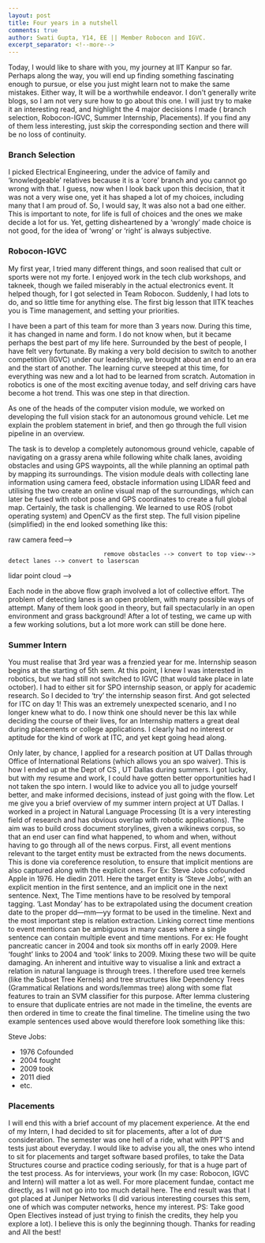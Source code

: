 ```yaml
---
layout: post
title: Four years in a nutshell
comments: true
author: Swati Gupta, Y14, EE || Member Robocon and IGVC.
excerpt_separator: <!--more-->
---
```

Today, I would like to share with you, my journey at IIT Kanpur so far. Perhaps along the way, you will end up finding something fascinating enough to pursue, or else you just might learn not to make the same mistakes. Either way, It will be a worthwhile endeavor. I don't generally write blogs, so I am not very sure how to go about this one. I will just try to make it an interesting read, and highlight the 4 major decisions I made ( branch selection, Robocon-IGVC, Summer Internship, Placements). If you find any of them less interesting, just skip the corresponding section and there will be no loss of continuity.
<!--more-->

### Branch Selection
I picked Electrical Engineering, under the advice of family and ‘knowledgeable’ relatives because it is a ‘core’ branch and you cannot go wrong with that. I guess, now when I look back upon this decision, that it was not a very wise one, yet it has shaped a lot of my choices, including many that I am proud of. So, I would say, It was also not a bad one either. This is important to note, for life is full of choices and the ones we make decide a lot for us. Yet, getting disheartened by a ‘wrongly’ made choice is not good, for the idea of ‘wrong’ or ‘right’ is always subjective.

### Robocon-IGVC
My first year, I tried many different things, and soon realised that cult or sports were not my forte. I enjoyed work in the tech club workshops, and takneek, though we failed miserably in the actual electronics event. It helped though, for I got selected in Team Robocon. Suddenly, I had lots to do, and so little time for anything else. The first big lesson that IITK teaches you is Time management, and setting your priorities.

I have been a part of this team for more than 3 years now. During this time, it has changed in name and form. I do not know when, but it became perhaps the best part of my life here. Surrounded by the best of people, I have felt very fortunate. By making a very bold decision to switch to another competition (IGVC) under our leadership, we brought about an end to an era and the start of another. The learning curve steeped at this time, for everything was new and a lot had to be learned from scratch. Automation in robotics is one of the most exciting avenue today, and self driving cars have become a hot trend. This was one step in that direction.

As one of the heads of the computer vision module, we worked on developing the full vision stack for an autonomous ground vehicle.
Let me explain the problem statement in brief, and then go through the full vision pipeline in an overview.

The task is to develop a completely autonomous ground vehicle, capable of navigating on a grassy arena while following white chalk lanes, avoiding obstacles and using GPS waypoints, all the while planning an optimal path by mapping its surroundings. The vision module deals with collecting lane information using camera feed, obstacle information using LIDAR feed and utilising the two create an online visual map of the surroundings, which can later be fused with robot pose and GPS coordinates to create a full global map. Certainly, the task is challenging. We learned to use ROS (robot operating system) and OpenCV as the first step. The full vision pipeline (simplified) in the end looked something like this:

raw camera feed-->

                               remove obstacles --> convert to top view--> detect lanes --> convert to laserscan

lidar point cloud -->

Each node in the above flow graph involved a lot of collective effort. The problem of detecting lanes is an open problem, with many possible ways of attempt. Many of them look good in theory, but fail spectacularly in an open environment and grass background! After a lot of testing, we came up with a few working solutions, but a lot more work can still be done here.

### Summer Intern
You must realise that 3rd year was a frenzied year for me. Internship season begins at the starting of 5th sem. At this point, I knew I was interested in robotics, but we had still not switched to IGVC (that would take place in late october). I had to either sit for SPO internship season, or apply for academic research. So I decided to ‘try’ the internship season first. And got selected for ITC on day 1! This was an extremely unexpected scenario, and I no longer knew what to do. I now think one should never be this lax while deciding the course of their lives, for an Internship matters a great deal during placements or college applications. I clearly had no interest or aptitude for the kind of work at ITC, and yet kept going head along.

Only later, by chance, I applied for a research position at UT Dallas through Office of International Relations (which allows you an spo waiver). This is how I ended up at the Dept of CS , UT Dallas during summers. I got lucky, but with my resume and work, I could have gotten better opportunities had I not taken the spo intern. I would like to advice you all to judge yourself better, and make informed decisions, instead of just going with the flow.
Let me give you a brief overview of my summer intern project at UT Dallas. I worked in a project in Natural Language Processing (It is a very interesting field of research and has obvious overlap with robotic applications). The aim was to build cross document storylines, given a wikinews corpus, so that an end user can find what happened, to whom and when, without having to go through all of the news corpus.
First, all event mentions relevant to the target entity must be extracted from the news documents. This is done via coreference resolution, to ensure that implicit mentions are also captured along with the explicit ones.
For Ex: Steve Jobs <EVENT>cofounded</EVENT> Apple in 1976. He <EVENT>died</EVENT>in 2011.
Here the target entity is ‘Steve Jobs’, with an explicit mention in the first sentence, and an implicit one in the next sentence.
Next, The Time mentions have to be resolved by temporal tagging. ‘Last Monday’ has to be extrapolated using the document creation date to the proper dd—mm—yy format to be used in the timeline.
Next and the most important step is relation extraction. Linking correct time mentions to event mentions can be ambiguous in many cases where a single sentence can contain multiple event and time mentions.
For ex: He <EVENT>fought</EVENT> pancreatic cancer in 2004 and <EVENT>took</EVENT>
six months off in early 2009.
Here ‘fought’ links to 2004 and ‘took’ links to 2009. Mixing these two will be quite damaging.
An inherent and intuitive way to visualise a link and extract a relation in natural language is through trees. I therefore used tree kernels (like the Subset Tree Kernels) and tree structures like Dependency Trees (Grammatical Relations and words/lemmas tree) along with some flat features to train an SVM classifier for this purpose.
After lemma clustering to ensure that duplicate entries are not made in the timeline, the events are then ordered in time to create the final timeline.
The timeline using the two example sentences used above would therefore look something like this:

Steve Jobs:
* 1976 Cofounded
* 2004 fought
* 2009 took
* 2011 died
* etc.

### Placements
I will end this with a brief account of my placement experience. At the end of my Intern, I had decided to sit for placements, after a lot of due consideration. The semester was one hell of a ride, what with PPT’S and tests just about everyday. I would like to advise you all, the ones who intend to sit for placements and target software based profiles, to take the Data Structures course and practice coding seriously, for that is a huge part of the test process. As for interviews, your work (In my case: Robocon, IGVC and Intern) will matter a lot as well. For more placement fundae, contact me directly, as I will not go into too much detail here. The end result was that I got placed at Juniper Networks (I did various interesting courses this sem, one of which was computer networks, hence my interest. PS: Take good Open Electives instead of just trying to finish the credits, they help you explore a lot). I believe this is only the beginning though.
Thanks for reading and All the best!
